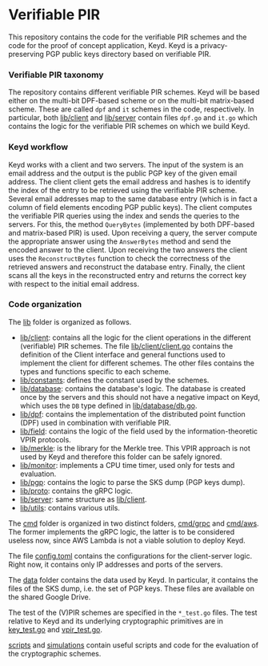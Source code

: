# Verifiable PIR
This repository contains the code for the verifiable PIR schemes and the code
for the proof of concept application, Keyd. 
Keyd is a privacy-preserving PGP public keys directory based on verifiable PIR.

### Verifiable PIR taxonomy
The repository contains different verifiable PIR schemes. Keyd will be based
either on the multi-bit DPF-based scheme or on the multi-bit matrix-based
scheme. These are called `dpf` and `it` schemes in the code, respectively. In
particular, both [lib/client](lib/client) and [lib/server](lib/server) contain
files `dpf.go` and `it.go` which contains the logic for the verifiable PIR
schemes on which we build Keyd.

### Keyd workflow
Keyd works with a client and two servers. The input of the system is an email
address and the output is the public PGP key of the given email address.
The client client gets the email address and hashes is to identify the index of
the entry to be retrieved using the verifiable PIR scheme. Several email
addresses map to the same database entry (which is in fact a column of field
elements encoding PGP public keys). The client computes the verifiable PIR
queries using the index and sends the queries to the servers. For this, the
method `QueryBytes` (implemented by both DPF-based and matrix-based PIR) is
used. Upon receiving a query, the server compute the appropriate answer using
the `AnswerBytes` method and send the encoded answer to the client. 
Upon receiving the two answers the client uses the `ReconstructBytes` function
to check the correctness of the retrieved answers and reconstruct the database
entry. Finally, the client scans all the keys in the reconstructed entry and
returns the correct key with respect to the initial email address.

### Code organization
The [lib](lib) folder is organized as follows.
  * [lib/client](lib/client): contains all the logic for the client operations
    in the different (verifiable) PIR schemes. The file
    [lib/client/client.go](lib/client/client.go) contains the definition of the
    Client interface and general functions used to implement the client for
    different schemes. The other files contains the types and functions specific
    to each scheme.
  * [lib/constants](lib/constants): defines the constant used by the schemes. 
  * [lib/database](lib/database): contains the database's logic. The database
      is created once by the servers  and this should not have a negative impact
      on Keyd, which uses the `DB` type defined in
      [lib/database/db.go](lib/database/db.go).
  * [lib/dpf](lib/dpf): contains the implementation of the distributed point
      function (DPF) used in combination with verifiable PIR. 
  * [lib/field](lib/field): contains the logic of the field used by the
      information-theoretic VPIR protocols.
  * [lib/merkle](lib/merkle): is the library for the Merkle tree. This VPIR
      approach is not used by Keyd and therefore this folder can be safely
      ignored.
  * [lib/monitor](lib/monitor): implements a CPU time timer, used only for tests
      and evaluation.
  * [lib/pgp](lib/pgp): contains the logic to parse the SKS dump (PGP keys
      dump). 
  * [lib/proto](lib/proto): contains the gRPC logic.
  * [lib/server](lib/server): same structure as [lib/client](lib/client).
  * [lib/utils](lib/utils): contains various utils.

The [cmd](cmd) folder is organized in two distinct folders, [cmd/grpc](cmd/grpc)
and [cmd/aws](cmd/aws). The former implements the gRPC logic, the latter is to
be considered useless now, since AWS Lambda is not a viable solution to deploy
Keyd. 

The file [config.toml](config.toml) contains the configurations for the
client-server logic. Right now, it contains only IP addresses and ports of the
servers.

The [data](data) folder contains the data used by Keyd. In particular, it
contains the files of the SKS dump, i.e. the set of PGP keys. These files are
available on the shared Google Drive.

The test of the (V)PIR schemes are specified in the `*_test.go` files. 
The test relative to Keyd and its underlying cryptographic primitives are in
[key_test.go](key_test.go) and [vpir_test.go](vpir_test.go).

[scripts](scripts) and [simulations](simulations) contain useful scripts and
code for the evaluation of the cryptographic schemes. 
